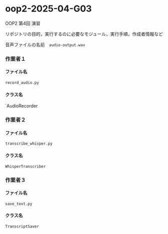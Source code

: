 # oop2-2025-04-G03
OOP2 第4回 演習

リポジトリの目的，実行するのに必要なモジュール，実行手順，作成者情報など

音声ファイルの名前　`audio-output.wav`

### 作業者１

#### ファイル名
`record_audio.py`
#### クラス名
`AudioRecorder  

### 作業者２
#### ファイル名
`transcribe_whisper.py`
#### クラス名
`WhisperTranscriber`

### 作業者３
#### ファイル名
`save_text.py`
#### クラス名
`TranscriptSaver`